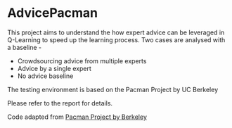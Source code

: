 # AdvicePacman

This project aims to understand the how expert advice can be leveraged in Q-Learning to speed up the learning process. Two cases are analysed with a baseline - 

- Crowdsourcing advice from multiple experts
- Advice by a single expert
- No advice baseline

The testing environment is based on the Pacman Project by UC Berkeley

Please refer to the report for details.

Code adapted from [Pacman Project by Berkeley](http://ai.berkeley.edu/project_overview.html)
